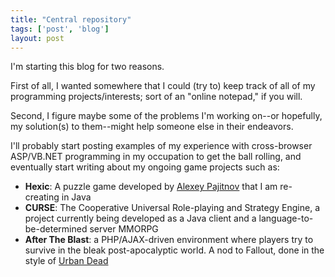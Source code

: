 ```yaml
---
title: "Central repository"
tags: ['post', 'blog']
layout: post
---
```


I'm starting this blog for two reasons.

First of all, I wanted somewhere that I could (try to) keep track of all
of my programming projects/interests; sort of an "online notepad," if
you will.

Second, I figure maybe some of the problems I'm working on--or
hopefully, my solution(s) to them--might help someone else in their
endeavors.<!--more-->

I'll probably start posting examples of my experience with cross-browser
ASP/VB.NET programming in my occupation to get the ball rolling, and
eventually start writing about my ongoing game projects such as:

-   <span style="font-weight: bold;">Hexic</span>: A puzzle game
    developed by [Alexey
    Pajitnov](http://en.wikipedia.org/wiki/Alexey_Pajitnov) that I am
    re-creating in Java
-   <span style="font-weight: bold;">CURSE</span>: The Cooperative
    Universal Role-playing and Strategy Engine, a project currently
    being developed as a Java client and a language-to-be-determined
    server MMORPG
-   <span style="font-weight: bold;">After The Blast</span>: a
    PHP/AJAX-driven environment where players try to survive in the
    bleak post-apocalyptic world. A nod to Fallout, done in the style of
    [Urban Dead](http://www.urbandead.com/)

